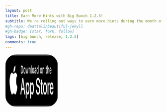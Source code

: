 ```yaml
---
layout: post
title: Earn More Hints with Big Bunch 1.2.5!
subtitle: We're rolling out ways to earn more hints during the month of April. 🛼
#gh-repo: daattali/beautiful-jekyll
#gh-badge: [star, fork, follow]
tags: [big bunch, release, 1.2.5]
comments: true
---
```

<a href="https://apps.apple.com/us/app/big-bunch/id1620207662" style="width: 170px; height: 170px; border-radius: 22%; overflow: hidden; display: inline-block; vertical-align: middle;"><img src="/assets/img/black.svg" alt="Big Bunch" style="width: 170px; height: 170px; border-radius: 22%; overflow: hidden; display: inline-block; vertical-align: middle;"></a>
